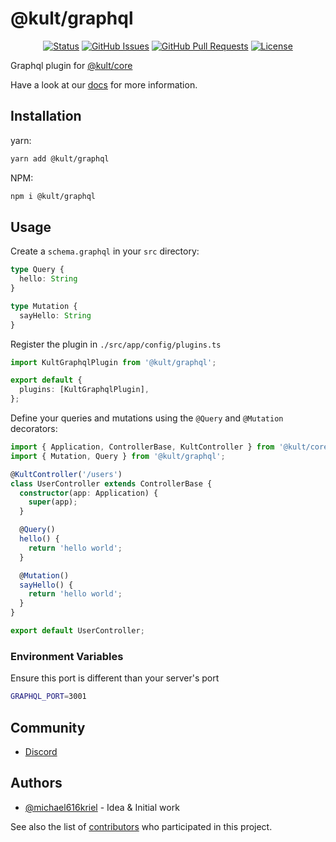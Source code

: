 # @kult/graphql

<div align="center">

[![Status](https://img.shields.io/badge/status-active-success.svg)]()
[![GitHub Issues](https://img.shields.io/github/issues/michael616kriel/kult-graphql.svg)](https://github.com/michael616kriel/kult-graphql/issues)
[![GitHub Pull Requests](https://img.shields.io/github/issues-pr/michael616kriel/kult-graphql.svg)](https://github.com/michael616kriel/kult-graphql/pulls)
[![License](https://img.shields.io/badge/license-MIT-blue.svg)](/LICENSE)

</div>

Graphql plugin for [@kult/core](https://michael616kriel.github.io/kult-core/)

Have a look at our [docs](https://michael616kriel.github.io/kult-docs/) for more information.

## Installation

yarn:

```bash label="bash"
yarn add @kult/graphql
```

NPM:

```bash label="bash"
npm i @kult/graphql
```

## Usage

Create a `schema.graphql` in your `src` directory:

```typescript label="./src/app/config/plugins.ts"
type Query {
  hello: String
}

type Mutation {
  sayHello: String
}
```

Register the plugin in `./src/app/config/plugins.ts`

```typescript label="./src/app/config/plugins.ts"
import KultGraphqlPlugin from '@kult/graphql';

export default {
  plugins: [KultGraphqlPlugin],
};
```

Define your queries and mutations using the `@Query` and `@Mutation` decorators:

```typescript label="./src/app/config/plugins.ts"
import { Application, ControllerBase, KultController } from '@kult/core';
import { Mutation, Query } from '@kult/graphql';

@KultController('/users')
class UserController extends ControllerBase {
  constructor(app: Application) {
    super(app);
  }

  @Query()
  hello() {
    return 'hello world';
  }

  @Mutation()
  sayHello() {
    return 'hello world';
  }
}

export default UserController;
```

### Environment Variables

Ensure this port is different than your server's port

```bash label=".env"
GRAPHQL_PORT=3001
```
## Community

- [Discord](https://discord.gg/dRwGqHvE)

## Authors <a name = "authors"></a>

- [@michael616kriel](https://github.com/michael616kriel) - Idea & Initial work

See also the list of [contributors](https://github.com/michael616kriel/kult-graphql/contributors) who participated in this project.
